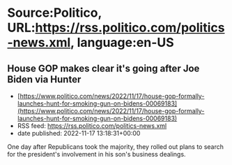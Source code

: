 # Source:Politico, URL:https://rss.politico.com/politics-news.xml, language:en-US

## House GOP makes clear it's going after Joe Biden via Hunter
 - [https://www.politico.com/news/2022/11/17/house-gop-formally-launches-hunt-for-smoking-gun-on-bidens-00069183](https://www.politico.com/news/2022/11/17/house-gop-formally-launches-hunt-for-smoking-gun-on-bidens-00069183)
 - RSS feed: https://rss.politico.com/politics-news.xml
 - date published: 2022-11-17 13:18:31+00:00

One day after Republicans took the majority, they rolled out plans to search for the president's involvement in his son's business dealings.


